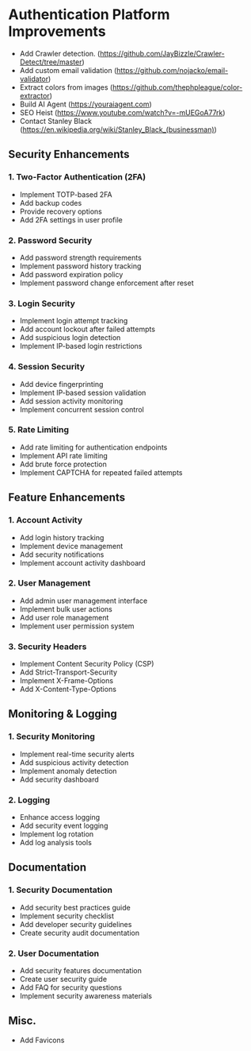 # Authentication Platform Improvements

- Add Crawler detection. (https://github.com/JayBizzle/Crawler-Detect/tree/master)
- Add custom email validation (https://github.com/nojacko/email-validator)
- Extract colors from images (https://github.com/thephpleague/color-extractor)
- Build AI Agent (https://youraiagent.com)
- SEO Heist (https://www.youtube.com/watch?v=-mUEGoA77rk)
- Contact Stanley Black (https://en.wikipedia.org/wiki/Stanley_Black_(businessman))

## Security Enhancements

### 1. Two-Factor Authentication (2FA)
- Implement TOTP-based 2FA
- Add backup codes
- Provide recovery options
- Add 2FA settings in user profile

### 2. Password Security
- Add password strength requirements
- Implement password history tracking
- Add password expiration policy
- Implement password change enforcement after reset

### 3. Login Security
- Implement login attempt tracking
- Add account lockout after failed attempts
- Add suspicious login detection
- Implement IP-based login restrictions

### 4. Session Security
- Add device fingerprinting
- Implement IP-based session validation
- Add session activity monitoring
- Implement concurrent session control

### 5. Rate Limiting
- Add rate limiting for authentication endpoints
- Implement API rate limiting
- Add brute force protection
- Implement CAPTCHA for repeated failed attempts

## Feature Enhancements

### 1. Account Activity
- Add login history tracking
- Implement device management
- Add security notifications
- Implement account activity dashboard

### 2. User Management
- Add admin user management interface
- Implement bulk user actions
- Add user role management
- Implement user permission system

### 3. Security Headers
- Implement Content Security Policy (CSP)
- Add Strict-Transport-Security
- Implement X-Frame-Options
- Add X-Content-Type-Options

## Monitoring & Logging

### 1. Security Monitoring
- Implement real-time security alerts
- Add suspicious activity detection
- Implement anomaly detection
- Add security dashboard

### 2. Logging
- Enhance access logging
- Add security event logging
- Implement log rotation
- Add log analysis tools

## Documentation

### 1. Security Documentation
- Add security best practices guide
- Implement security checklist
- Add developer security guidelines
- Create security audit documentation

### 2. User Documentation
- Add security features documentation
- Create user security guide
- Add FAQ for security questions
- Implement security awareness materials

## Misc.
- Add Favicons